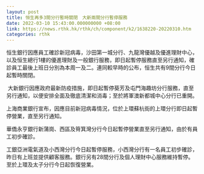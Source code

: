 ```yaml
---
layout: post
title: 恒生再多3間分行暫時關閉　大新兩間分行暫停服務
date: 2022-03-10 15:43:00.000000000 +08:00
link: https://news.rthk.hk/rthk/ch/component/k2/1638220-20220310.htm
categories: rthk
---
```


恒生銀行因應員工確診新冠病毒，沙田第一城分行、九龍灣優越及優進理財中心，以及恒生總行1樓的優進理財及一般銀行服務，即日起暫停服務直至另行通知，確診員工最後上班日分別為本周一及二。連同較早時的公布，恒生共有9間分行今日起暫時關閉。

 大新銀行因應政府最新防疫措施，即日起暫停葵芳及屯門海趣坊分行服務，直至另行通知，以便安排全面及徹底清潔和消毒；至於將軍澳新都城中心分行已重開。

上海商業銀行宣布，因應目前新冠病毒情況，位於上環蘇杭街的上環分行即日起暫停營業，直至另行通知。

華僑永亨銀行新蒲崗、西區及筲箕灣分行今日起暫停營業直至另行通知，由於有員工初步確診。

工銀亞洲電氣道及小西灣分行今日起暫停服務，小西灣分行有一名員工初步確診，昨日有上班並提供顧客服務。銀行另有28間分行及個人理財中心服務維持暫停。至於上環及太子分行今日起恢復營業。
